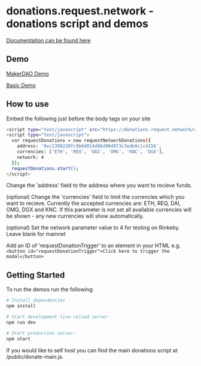 donations.request.network - donations script and demos
==================================

[Documentation can be found here](https://docs.request.network/integrations/request-donations)

Demo
---------------
[MakerDAO Demo](https://donations.request.network/demo/)

[Basic Demo](https://donations.request.network/demo2/)

How to use
---------------

Embed the following just before the body tags on your site
```sh
<script type="text/javascript" src="https://donations.request.network/donate.js"></script>
<script type="text/javascript">
  var requestDonations = new requestNetworkDonations({
    address: '0xc2390220fc9b6d014d86d90d873c3edb8c1c4156',
    currencies: ['ETH', 'REQ', 'DAI', 'OMG', 'KNC', 'DGX'],
    network: 4
  });
  requestDonations.start();
</script>
```

Change the 'address' field to the address where you want to recieve funds.

(optional) Change the 'currencies' field to limit the currencies which you want to recieve. Currently the accepted currencies are: ETH, REQ, DAI, OMG, DGX and KNC. If this parameter is not set all available currencies will be shown - any new currencies will show automatically.

(optional) Set the network parameter value to 4 for testing on Rinkeby. Leave blank for mainnet

Add an ID of 'requestDonationTrigger' to an element in your HTML e.g. ```<button id="requestDonationTrigger">Click here to trigger the modal</button>```

Getting Started
---------------
To run the demos run the following:

```sh
# Install dependencies
npm install

# Start development live-reload server
npm run dev

# Start production server:
npm start
```

If you would like to self host you can find the main donations script at /public/donate-main.js. 
